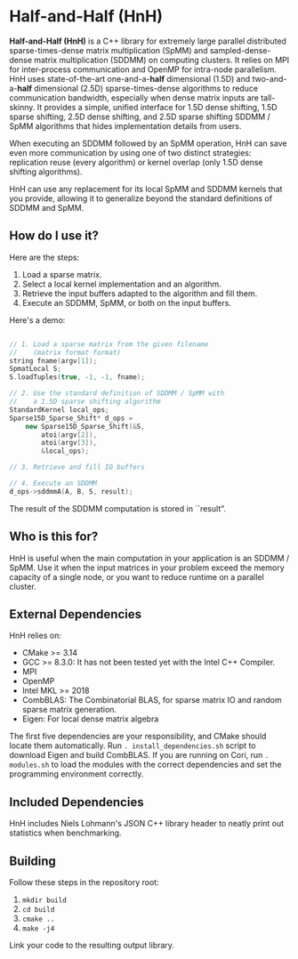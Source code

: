 # Half-and-Half  (HnH)
__Half-and-Half (HnH)__ is a C++ library for extremely 
large parallel distributed sparse-times-dense matrix multiplication (SpMM) 
and sampled-dense-dense matrix multiplication (SDDMM) on computing clusters. 
It relies on MPI for inter-process communication and OpenMP for intra-node parallelism.
HnH uses state-of-the-art one-and-a-__half__ dimensional
(1.5D) and two-and-a-__half__ dimensional (2.5D) sparse-times-dense algorithms
to reduce communication bandwidth, especially when dense matrix inputs are tall-skinny. 
It provides a simple, unified interface for 1.5D
dense shifting, 1.5D sparse shifting, 2.5D dense shifting, and 2.5D sparse shifting
SDDMM / SpMM algorithms that hides implementation details from users.

When executing an SDDMM followed by an SpMM operation, HnH can save even more communication by
using one of two distinct strategies: replication reuse (every algorithm) or kernel
overlap (only 1.5D dense shifting algorithms).

HnH can use any replacement for its local SpMM and SDDMM kernels that you provide,
allowing it to generalize beyond the standard definitions of SDDMM and SpMM.

## How do I use it?
Here are the steps:

1. Load a sparse matrix.
2. Select a local kernel implementation and an algorithm. 
3. Retrieve the input buffers adapted to the algorithm and fill them. 
4. Execute an SDDMM, SpMM, or both on the input buffers. 

Here's a demo: 
```c++

// 1. Load a sparse matrix from the given filename 
//    (matrix format format) 
string fname(argv[1]);
SpmatLocal S;
S.loadTuples(true, -1, -1, fname);

// 2. Use the standard definition of SDDMM / SpMM with
//    a 1.5D sparse shifting algorithm  
StandardKernel local_ops;
Sparse15D_Sparse_Shift* d_ops =
    new Sparse15D_Sparse_Shift(&S,
        atoi(argv[2]), 
        atoi(argv[3]), 
        &local_ops);

// 3. Retrieve and fill IO buffers 

// 4. Execute an SDDMM
d_ops->sddmmA(A, B, S, result);
```
The result of the SDDMM computation is stored in ``result".

## Who is this for?
HnH is useful when the main computation in your application is an SDDMM / SpMM.
Use it when the input matrices in your problem exceed the memory capacity of a single
node, or you want to reduce runtime on a parallel cluster. 

## External Dependencies 
HnH relies on:
- CMake >= 3.14
- GCC >= 8.3.0: It has not been tested yet with the Intel C++ Compiler.
- MPI
- OpenMP
- Intel MKL >= 2018
- CombBLAS: The Combinatorial BLAS, for sparse matrix IO and random sparse matrix generation. 
- Eigen: For local dense matrix algebra

The first five dependencies are your responsibility, and CMake should locate them
automatically. Run `. install_dependencies.sh` script to download Eigen and build
CombBLAS. If you are running on Cori, run `. modules.sh` to load the modules with 
the correct dependencies and set the programming environment correctly. 

## Included Dependencies
HnH includes Niels Lohmann's JSON C++ library header to neatly print out statistics
when benchmarking. 

## Building
Follow these steps in the repository root:

1. `mkdir build`
2. `cd build`
3. `cmake ..`
4. `make -j4`

Link your code to the resulting output library.

